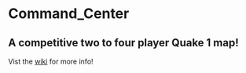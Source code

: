 # Command_Center
## A competitive two to four player Quake 1 map!
Vist the [wiki](https://github.com/SyFySkyE/Quake-Multiplayer-Level/wiki) for more info!
